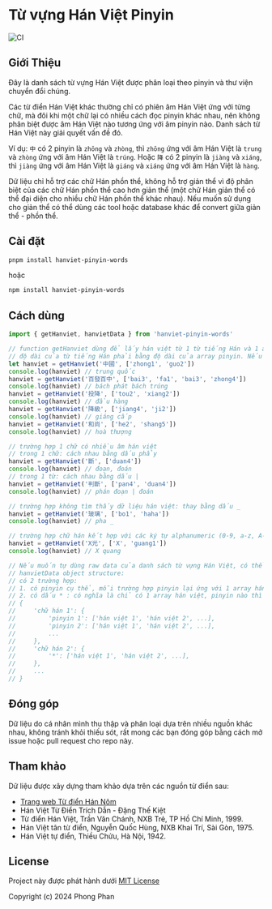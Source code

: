 # Từ vựng Hán Việt Pinyin
![CI](https://github.com/ph0ngp/hanviet-pinyin-words/actions/workflows/ci.yml/badge.svg)

## Giới Thiệu

<!-- TODO convert to typescript? -->

Đây là danh sách từ vựng Hán Việt được phân loại theo pinyin và thư viện chuyển đổi chúng.

Các từ điển Hán Việt khác thường chỉ có phiên âm Hán Việt ứng với từng chữ, mà đôi khi một chữ lại có nhiều cách đọc pinyin khác nhau, nên không phân biệt được âm Hán Việt nào tương ứng với âm pinyin nào. Danh sách từ Hán Việt này giải quyết vấn đề đó.

Ví dụ: `中` có 2 pinyin là `zhōng` và `zhòng`, thì `zhōng` ứng với âm Hán Việt là `trung` và `zhòng` ứng với âm Hán Việt là `trúng`.  Hoặc `降` có 2 pinyin là `jiàng` và `xiáng`, thì `jiàng` ứng với âm Hán Việt là `giáng` và `xiáng` ứng với âm Hán Việt là `hàng`.

Dữ liệu chỉ hỗ trợ các chữ Hán phồn thể, không hỗ trợ giản thể vì độ phân biệt của các chữ Hán phồn thể cao hơn giản thể (một chữ Hán giản thể có thể đại diện cho nhiều chữ Hán phồn thể khác nhau). Nếu muốn sử dụng cho giản thể có thể dùng các tool hoặc database khác để convert giữa giản thể - phồn thể.

## Cài đặt

```bash
pnpm install hanviet-pinyin-words
```

hoặc

```bash
npm install hanviet-pinyin-words
```

## Cách dùng

```javascript
import { getHanviet, hanvietData } from 'hanviet-pinyin-words'

// function getHanviet dùng để lấy hán việt từ 1 từ tiếng Hán và 1 array pinyin tương ứng
// độ dài của từ tiếng Hán phải bằng độ dài của array pinyin. Nếu không sẽ throw Error
let hanviet = getHanviet('中國', ['zhong1', 'guo2'])
console.log(hanviet) // trung quốc
hanviet = getHanviet('百發百中', ['bai3', 'fa1', 'bai3', 'zhong4'])
console.log(hanviet) // bách phát bách trúng
hanviet = getHanviet('投降', ['tou2', 'xiang2'])
console.log(hanviet) // đầu hàng
hanviet = getHanviet('降級', ['jiang4', 'ji2'])
console.log(hanviet) // giáng cấp
hanviet = getHanviet('和尚', ['he2', 'shang5'])
console.log(hanviet) // hoà thượng

// trường hợp 1 chữ có nhiều âm hán việt
// trong 1 chữ: cách nhau bằng dấu phẩy
hanviet = getHanviet('斷', ['duan4'])
console.log(hanviet) // đoạn, đoán
// trong 1 từ: cách nhau bằng dấu |
hanviet = getHanviet('判斷', ['pan4', 'duan4'])
console.log(hanviet) // phán đoạn | đoán

// trường hợp không tìm thấy dữ liệu hán việt: thay bằng dấu _
hanviet = getHanviet('玻璃', ['bo1', 'haha'])
console.log(hanviet) // pha _

// trường hợp chữ hán kết hợp với các ký tự alphanumeric (0-9, a-z, A-Z): giữ nguyên các ký tự alphanumeric
hanviet = getHanviet('X光', ['X', 'guang1'])
console.log(hanviet) // X quang

// Nếu muốn tự dùng raw data của danh sách từ vựng Hán Việt, có thể import hanvietData
// hanvietData object structure:
// có 2 trường hợp:
// 1. có pinyin cụ thể, mỗi trường hợp pinyin lại ứng với 1 array hán việt
// 2. có dấu * : có nghĩa là chỉ có 1 array hán việt, pinyin nào thì cũng là array đó
// {
//     'chữ hán 1': {
//         'pinyin 1': ['hán việt 1', 'hán việt 2', ...],
//         'pinyin 2': ['hán việt 1', 'hán việt 2', ...],
//         ...
//     },
//     'chữ hán 2': {
//         '*': ['hán việt 1', 'hán việt 2', ...],
//     },
//     ...
// }
```

## Đóng góp

Dữ liệu do cá nhân mình thu thập và phân loại dựa trên nhiều nguồn khác nhau, không tránh khỏi thiếu sót, rất mong các bạn đóng góp bằng cách mở issue hoặc pull request cho repo này.

## Tham khảo

Dữ liệu được xây dựng tham khảo dựa trên các nguồn từ điển sau:

- [Trang web Từ điển Hán Nôm](https://hvdic.thivien.net/)
- Hán Việt Từ Điển Trích Dẫn - Đặng Thế Kiệt
- Từ điển Hán Việt, Trần Văn Chánh, NXB Trẻ, TP Hồ Chí Minh, 1999.
- Hán Việt tân từ điển, Nguyễn Quốc Hùng, NXB Khai Trí, Sài Gòn, 1975.
- Hán Việt tự điển, Thiều Chửu, Hà Nội, 1942.

## License

Project này được phát hành dưới [MIT License](LICENSE)

Copyright (c) 2024 Phong Phan